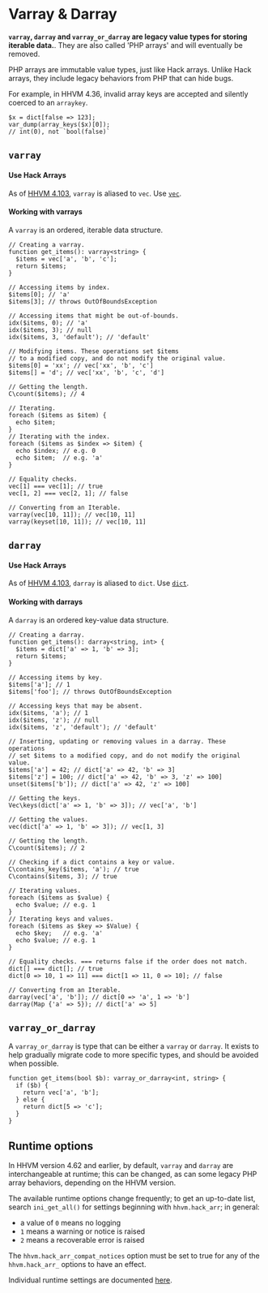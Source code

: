 # Varray & Darray

**`varray`, `darray` and `varray_or_darray` are legacy value types for
storing iterable data.**. They are also called 'PHP arrays' and will
eventually be removed.

PHP arrays are immutable value types, just like Hack arrays. Unlike
Hack arrays, they include legacy behaviors from PHP that can hide
bugs.

For example, in HHVM 4.36, invalid array keys are accepted and
silently coerced to an `arraykey`.

```hack no-extract
$x = dict[false => 123];
var_dump(array_keys($x)[0]);
// int(0), not `bool(false)`
```

## `varray`

#### Use Hack Arrays

As of [HHVM 4.103](https://hhvm.com/blog/2021/03/31/hhvm-4.103.html), `varray` is aliased to `vec`. Use [`vec`](/hack/arrays-and-collections/hack-arrays#vec).

#### Working with varrays

A `varray` is an ordered, iterable data structure.

```hack no-extract
// Creating a varray.
function get_items(): varray<string> {
  $items = vec['a', 'b', 'c'];
  return $items;
}

// Accessing items by index.
$items[0]; // 'a'
$items[3]; // throws OutOfBoundsException

// Accessing items that might be out-of-bounds.
idx($items, 0); // 'a'
idx($items, 3); // null
idx($items, 3, 'default'); // 'default'

// Modifying items. These operations set $items
// to a modified copy, and do not modify the original value.
$items[0] = 'xx'; // vec['xx', 'b', 'c']
$items[] = 'd'; // vec['xx', 'b', 'c', 'd']

// Getting the length.
C\count($items); // 4

// Iterating.
foreach ($items as $item) {
  echo $item;
}
// Iterating with the index.
foreach ($items as $index => $item) {
  echo $index; // e.g. 0
  echo $item;  // e.g. 'a'
}

// Equality checks.
vec[1] === vec[1]; // true
vec[1, 2] === vec[2, 1]; // false

// Converting from an Iterable.
varray(vec[10, 11]); // vec[10, 11]
varray(keyset[10, 11]); // vec[10, 11]
```

## `darray`

#### Use Hack Arrays

As of [HHVM 4.103](https://hhvm.com/blog/2021/03/31/hhvm-4.103.html), `darray` is aliased to `dict`. Use [`dict`](/hack/arrays-and-collections/hack-arrays#dict).

#### Working with darrays

A `darray` is an ordered key-value data structure.

```hack no-extract
// Creating a darray.
function get_items(): darray<string, int> {
  $items = dict['a' => 1, 'b' => 3];
  return $items;
}

// Accessing items by key.
$items['a']; // 1
$items['foo']; // throws OutOfBoundsException

// Accessing keys that may be absent.
idx($items, 'a'); // 1
idx($items, 'z'); // null
idx($items, 'z', 'default'); // 'default'

// Inserting, updating or removing values in a darray. These operations
// set $items to a modified copy, and do not modify the original value.
$items['a'] = 42; // dict['a' => 42, 'b' => 3]
$items['z'] = 100; // dict['a' => 42, 'b' => 3, 'z' => 100]
unset($items['b']); // dict['a' => 42, 'z' => 100]

// Getting the keys.
Vec\keys(dict['a' => 1, 'b' => 3]); // vec['a', 'b']

// Getting the values.
vec(dict['a' => 1, 'b' => 3]); // vec[1, 3]

// Getting the length.
C\count($items); // 2

// Checking if a dict contains a key or value.
C\contains_key($items, 'a'); // true
C\contains($items, 3); // true

// Iterating values.
foreach ($items as $value) {
  echo $value; // e.g. 1
}
// Iterating keys and values.
foreach ($items as $key => $Value) {
  echo $key;   // e.g. 'a'
  echo $value; // e.g. 1
}

// Equality checks. === returns false if the order does not match.
dict[] === dict[]; // true
dict[0 => 10, 1 => 11] === dict[1 => 11, 0 => 10]; // false

// Converting from an Iterable.
darray(vec['a', 'b']); // dict[0 => 'a', 1 => 'b']
darray(Map {'a' => 5}); // dict['a' => 5]
```

## `varray_or_darray`

A `varray_or_darray` is type that can be either a `varray` or
`darray`. It exists to help gradually migrate code to more specific
types, and should be avoided when possible.

```hack
function get_items(bool $b): varray_or_darray<int, string> {
  if ($b) {
    return vec['a', 'b'];
  } else {
    return dict[5 => 'c'];
  }
}
```

## Runtime options

In HHVM version 4.62 and earlier, by default, `varray` and `darray` are interchangeable at runtime; this can be changed, as can some legacy PHP array behaviors, depending on the HHVM version.

The available runtime options change frequently; to get an up-to-date list, search `ini_get_all()` for settings beginning with `hhvm.hack_arr`; in general:
- a value of `0` means no logging
- `1` means a warning or notice is raised
- `2` means a recoverable error is raised

The `hhvm.hack_arr_compat_notices` option must be set to true for any of the `hhvm.hack_arr_` options to have an effect.

Individual runtime settings are documented [here](/hack/built-in-types/darray-varray-runtime-options).
